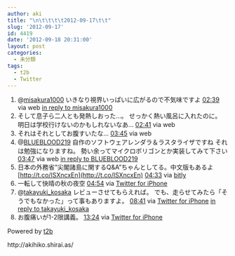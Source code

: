 ```yaml
---
author: aki
title: "\n\t\t\t\t2012-09-17\t\t"
slug: '2012-09-17'
id: 4419
date: '2012-09-18 20:31:00'
layout: post
categories:
  - 未分類
tags:
  - t2b
  - Twitter
---
```


<div xmlns:georss="http://www.georss.org/georss">

1.  <span><span>@[misakura1000](http://twitter.com/misakura1000 "misakura1000") いきなり視界いっぱいに広がるので不気味ですよ</span> <span>[<span>02:39</span>](http://twitter.com/o_ob/status/247691283500503040) <span>via web</span> [in reply to misakura1000](http://twitter.com/misakura1000/status/247674813513089024)</span></span>
2.  <span><span>そして息子ら二人とも発熱しおった…。 せっかく熱い風呂に入れたのに。 明日は学校行けないのかもしれないなあ…</span> <span>[<span>02:41</span>](http://twitter.com/o_ob/status/247691662380376066) <span>via web</span></span></span>
3.  <span><span>それはそれとしてお腹すいたな…</span> <span>[<span>03:45</span>](http://twitter.com/o_ob/status/247707934161793025) <span>via web</span></span></span>
4.  <span><span>@[BLUEBLOOD219](http://twitter.com/BLUEBLOOD219 "BLUEBLOOD219") 自作のソフトウェアレンダラ＆ラスタライザですね それは勉強になりますね。 勢い余ってマイクロポリゴンとか実装してみて下さい</span> <span>[<span>03:47</span>](http://twitter.com/o_ob/status/247708324651470848) <span>via web</span> [in reply to BLUEBLOOD219](http://twitter.com/BLUEBLOOD219/status/247555909444829185)</span></span>
5.  <span><span>日本の外務省“尖閣諸島に関するQ&A”ちゃんとしてる。中文版もあるよ [http://t.co/ISXncxEn](http://t.co/ISXncxEn)</span> <span>[<span>04:33</span>](http://twitter.com/o_ob/status/247720048070901760) <span>via [bitly](http://bitly.com)</span></span></span>
6.  <span><span>一転して快晴の秋の夜空</span> <span>[<span>04:54</span>](http://twitter.com/o_ob/status/247725339474800641) <span>via [Twitter for iPhone](http://twitter.com/download/iphone)</span></span></span>
7.  <span><span>@[takayuki_kosaka](http://twitter.com/takayuki_kosaka "takayuki_kosaka") レビューさせてもらえれば。 でも、走らせてみたら「そうでもなかった」って事もありますよ。</span> <span>[<span>08:41</span>](http://twitter.com/o_ob/status/247782471217856512) <span>via [Twitter for iPhone](http://twitter.com/download/iphone)</span> [in reply to takayuki_kosaka](http://twitter.com/takayuki_kosaka/status/247752263974653953)</span></span>
8.  <span><span>お腹痛いが1-2限講義。</span> <span>[<span>13:24</span>](http://twitter.com/o_ob/status/247853582215434240) <span>via [Twitter for iPhone](http://twitter.com/download/iphone)</span></span></span>

</div>

Powered by [t2b](http://t2b.utilz.jp/)

<div>http://akihiko.shirai.as/</div>